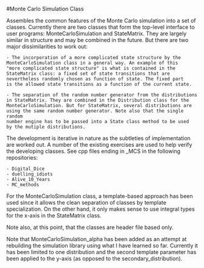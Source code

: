 #Monte Carlo Simulation Class

Assembles the common features of the Monte Carlo simulation into a set of classes.
Currently there are two classes that form the top-level interface to user programs:
MonteCarloSimulation and StateMatrix. They are largely similar in structure and may
be combined in the future. But there are two major dissimilarities to work out:

    - The incorporation of a more complicated state structure by the 
    MonteCarloSimulation class in a general way. An example of this
    "more complicated state structure" is what is contained in the
    StateMatrix class: a fixed set of state transitions that are
    nevertheless randomly chosen as function of state. The fixed part
    is the allowed state transitions as a function of the current state.
    
    - The separation of the random number generator from the distributions
    in StateMatrix. They are combined in the Distribution class for the
    MonteCarloSimulation. But for StateMatrix, several distributions are
    using the same random number generator. Note also that the single random
    number engine has to be passed into a State class method to be used
    by the mutiple distributions.

The development is iterative in nature as the subtleties of implementation are
worked out. A number of the existing exercises are used to help verify the 
developing classes. See cpp files ending in _MCS in the following repositories:

    - Digital_Dice
    - duelling_idiots
    - Alive_10_Years
    - MC_methods

For the MonteCarloSimulation class, a template-based approach has been used
since it allows the clean separation of classes by template specialization.
On the other hand, it only makes sense to use integral types for the
x-axis in the StateMatrix class.

Note also, at this point, that the classes are header file based only.

Note that MonteCarloSimulation_alpha has been added as an attempt at rebuilding
the simulation library using what I have learned so far. Currently it has been
limited to one distribution and the second template parameter has been
applied to the y-axis (as opposed to the secondary_distribution).
